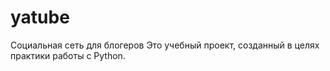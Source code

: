 # yatube
Социальная сеть для блогеров
Это учебный проект, созданный в целях практики работы с Python.
